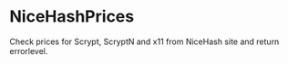 NiceHashPrices
==============

Check prices for Scrypt, ScryptN and x11 from NiceHash site and return errorlevel.
